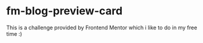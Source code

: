 # fm-blog-preview-card
This is a challenge provided by Frontend Mentor which i like to do in my free time :)
